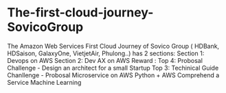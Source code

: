 # The-first-cloud-journey-SovicoGroup
The Amazon Web Services First Cloud Journey of Sovico Group ( HDBank, HDSaison, GalaxyOne, VietjetAir, Phulong..) has 2 sections:
Section 1: Devops on AWS
Section 2: Dev AX on AWS
Reward : 
Top 4: Probosal Challenge - Design an architect for a small Startup
Top 3: Techinical Guide Chanllenge - Probosal Microservice on AWS Python + AWS Comprehend a Service Machine Learning 
